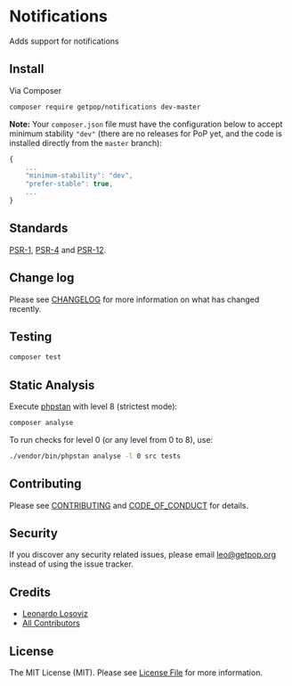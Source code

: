 # Notifications

<!--
[![Latest Version on Packagist][ico-version]][link-packagist]
[![Software License][ico-license]](LICENSE.md)
[![Build Status][ico-travis]][link-travis]
[![Coverage Status][ico-scrutinizer]][link-scrutinizer]
[![Quality Score][ico-code-quality]][link-code-quality]
[![Total Downloads][ico-downloads]][link-downloads]
-->

Adds support for notifications

## Install

Via Composer

``` bash
composer require getpop/notifications dev-master
```

**Note:** Your `composer.json` file must have the configuration below to accept minimum stability `"dev"` (there are no releases for PoP yet, and the code is installed directly from the `master` branch):

```javascript
{
    ...
    "minimum-stability": "dev",
    "prefer-stable": true,
    ...
}
```

<!--
## Usage

``` php
```
-->

## Standards

[PSR-1](https://www.php-fig.org/psr/psr-1), [PSR-4](https://www.php-fig.org/psr/psr-4) and [PSR-12](https://www.php-fig.org/psr/psr-12).

## Change log

Please see [CHANGELOG](CHANGELOG.md) for more information on what has changed recently.

## Testing

``` bash
composer test
```

## Static Analysis

Execute [phpstan](https://github.com/phpstan/phpstan) with level 8 (strictest mode):

``` bash
composer analyse
```

To run checks for level 0 (or any level from 0 to 8), use:

``` bash
./vendor/bin/phpstan analyse -l 0 src tests
```

## Contributing

Please see [CONTRIBUTING](CONTRIBUTING.md) and [CODE_OF_CONDUCT](CODE_OF_CONDUCT.md) for details.

## Security

If you discover any security related issues, please email leo@getpop.org instead of using the issue tracker.

## Credits

- [Leonardo Losoviz][link-author]
- [All Contributors][link-contributors]

## License

The MIT License (MIT). Please see [License File](LICENSE.md) for more information.

[ico-version]: https://img.shields.io/packagist/v/getpop/notifications.svg?style=flat-square
[ico-license]: https://img.shields.io/badge/license-MIT-brightgreen.svg?style=flat-square
[ico-travis]: https://img.shields.io/travis/getpop/notifications/master.svg?style=flat-square
[ico-scrutinizer]: https://img.shields.io/scrutinizer/coverage/g/getpop/notifications.svg?style=flat-square
[ico-code-quality]: https://img.shields.io/scrutinizer/g/getpop/notifications.svg?style=flat-square
[ico-downloads]: https://img.shields.io/packagist/dt/getpop/notifications.svg?style=flat-square

[link-packagist]: https://packagist.org/packages/getpop/notifications
[link-travis]: https://travis-ci.org/getpop/notifications
[link-scrutinizer]: https://scrutinizer-ci.com/g/getpop/notifications/code-structure
[link-code-quality]: https://scrutinizer-ci.com/g/getpop/notifications
[link-downloads]: https://packagist.org/packages/getpop/notifications
[link-author]: https://github.com/leoloso
[link-contributors]: ../../contributors
